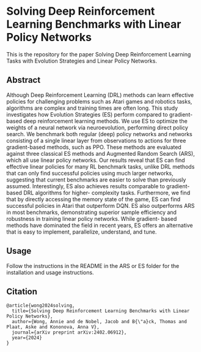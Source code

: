 # Solving Deep Reinforcement Learning Benchmarks with Linear Policy Networks

This is the repository for the paper Solving Deep Reinforcement Learning Tasks with
Evolution Strategies and Linear Policy Networks.

## Abstract
Although Deep Reinforcement Learning (DRL)
methods can learn effective policies for challenging problems
such as Atari games and robotics tasks, algorithms are complex
and training times are often long. This study investigates how
Evolution Strategies (ES) perform compared to gradient-based
deep reinforcement learning methods. We use ES to optimize
the weights of a neural network via neuroevolution, performing
direct policy search. We benchmark both regular (deep) policy
networks and networks consisting of a single linear layer from
observations to actions for three gradient-based methods, such
as PPO. These methods are evaluated against three classical
ES methods and Augmented Random Search (ARS), which all
use linear policy networks. Our results reveal that ES can find
effective linear policies for many RL benchmark tasks, unlike
DRL methods that can only find successful policies using much
larger networks, suggesting that current benchmarks are easier
to solve than previously assumed. Interestingly, ES also achieves
results comparable to gradient-based DRL algorithms for higher-
complexity tasks. Furthermore, we find that by directly accessing
the memory state of the game, ES can find successful policies
in Atari that outperform DQN. ES also outperforms ARS in
most benchmarks, demonstrating superior sample efficiency and
robustness in training linear policy networks. While gradient-
based methods have dominated the field in recent years, ES offers
an alternative that is easy to implement, parallelize, understand,
and tune.

##  Usage

Follow the instructions in the README in the ARS or ES folder for the installation and usage instructions.

## Citation

```
@article{wong2024solving,
  title={Solving Deep Reinforcement Learning Benchmarks with Linear Policy Networks},
  author={Wong, Annie and de Nobel, Jacob and B{\"a}ck, Thomas and Plaat, Aske and Kononova, Anna V},
  journal={arXiv preprint arXiv:2402.06912},
  year={2024}
}
```